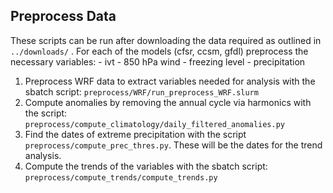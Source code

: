 ## Preprocess Data

These scripts can be run after downloading the data required as outlined in `../downloads/` .
For each of the models (cfsr, ccsm, gfdl) preprocess the necessary variables:
    - ivt
    - 850 hPa wind
    - freezing level
    - precipitation

1. Preprocess WRF data to extract variables needed for analysis with the sbatch script: `preprocess/WRF/run_preprocess_WRF.slurm`
2. Compute anomalies by removing the annual cycle via harmonics with the script: `preprocess/compute_climatology/daily_filtered_anomalies.py`
3. Find the dates of extreme precipitation with the script `preprocess/compute_prec_thres.py`. These will be the dates for the trend analysis.
4. Compute the trends of the variables with the sbatch script: `preprocess/compute_trends/compute_trends.py`